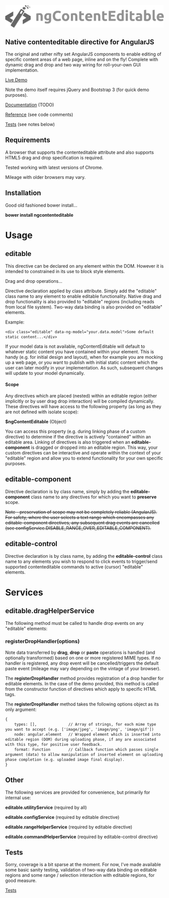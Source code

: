 ![ngContentEditable](https://raw.githubusercontent.com/cathalsurfs/ng-contenteditable/master/demo/img/logo.png)

## Native contenteditable directive for AngularJS

The original and rather nifty set AngularJS components to enable editing of specific content areas of a web page, inline and on the fly! Complete with dynamic drag and drop and two way wiring for roll-your-own GUI implementation.

[Live Demo](http://inchsurf.com/ng-contenteditable/)

Note the demo itself requires jQuery and Bootstrap 3 (for quick demo purposes).

[Documentation](https://github.com/cathalsurfs/ng-contenteditable/wiki) (TODO)

[Reference](https://github.com/cathalsurfs/ng-contenteditable/blob/master/demo/js/app.js) (see code comments)

[Tests](https://github.com/cathalsurfs/ng-contenteditable/tree/master/test) (see notes below)

## Requirements

A browser that supports the contenteditable attribute and also supports HTML5 drag and drop specification is required.

Tested working with latest versions of Chrome.

Mileage with older browsers may vary.

## Installation

Good old fashioned bower install...

__bower install ngcontenteditable__



# Usage

## editable

This directive can be declared on any element within the DOM. However it is intended to constrained in its use to block style elements.

Drag and drop operations...

Directive declaration applied by class attribute. Simply add the "editable" class name to any element to enable editable functionality. Native drag and drop functionality is also provided to "editable" regions (including reads from local file system). Two-way data binding is also provided on "editable" elements.

Example:

	<div class="editable" data-ng-model="your.data.model">Some default static content...</div>

If your model data is not available, ngContentEditable will default to whatever static content you have contained within your element. This is handy (e.g. for initial design and layout), when for example you are mocking up a web page, or you want to publish with initial static content which the user can later modify in your implementation. As such, subsequent changes will update to your model dynamically.

#### Scope

Any directives which are placed (nested) within an editable region (either implicitly or by user drag drop interaction) will be compiled dynamically. These directives will have access to the following property (as long as they are not defined with isolate scope):

__$ngContentEditable__ (Object)

You can access this property (e.g. during linking phase of a custom directive) to determine if the directive is actively "contained" within an editable area. Linking of directives is also triggered when an __editable-component__ is dragged or dropped into an editable region. This way, your custom directives can be interactive and operate within the context of your "editable" region and allow you to extend functionality for your own specific purposes.

## editable-component

Directive declaration is by class name, simply by adding the __editable-component__ class name to any directives for which you want to __preserve__ scope.

~~Note - preservation of scope may not be completely reliable (AngularJS). For safety, where the user selects a text range which encompasses any editable-component directives, any subsequent drag events are cancelled (see configService.DISABLE_RANGE_OVER_EDITABLE_COMPONENT).~~

## editable-control

Directive declaration is by class name, by adding the __editable-control__ class name to any elements you wish to respond to click events to trigger/send supported contenteditable commands to active (cursor) "editable" elements.

# Services

## editable.dragHelperService

The following method must be called to handle drop events on any "editable" elements:

### registerDropHandler(options)

Note data transferred by __drag__, __drop__ or __paste__ operations is handled (and optionally transformed) based on one or more registered MIME types. If no handler is registered, any drop event will be cancelled/triggers the default paste event (mileage may vary depending on the vintage of your browser).

The __registerDropHandler__ method provides registration of a drop handler for editable elements. In the case of the demo provided, this method is called from the constructor function of directives which apply to specific HTML tags.

The __registerDropHandler__ method takes the following options object as its only argument:

	{
		types: [], 				// Array of strings, for each mime type you want to accept (e.g. ['image/jpeg', 'image/png', 'image/gif'])
		node: angular.element 	// Wrapped element which is inserted into editable region (DOM) during uploading phase, if any are associated with this type, for positive user feedback.
		format: Function 		// Callback function which passes single argument (data) to allow manipulation of inserted element on uploading phase completion (e.g. uploaded image final display).
	}

## Other

The following services are provided for convenience, but primarily for internal use:

__editable.utilityService__ (required by all)

__editable.configService__ (required by editable directive)

__editable.rangeHelperService__ (required by editable directive)

__editable.commandHelperService__ (required by editable-control directive)

## Tests

Sorry, coverage is a bit sparse at the moment. For now, I've made available some basic sanity testing, validation of two-way data binding on editable regions and some range / selection interaction with editable regions, for good measure.

[Tests](https://github.com/cathalsurfs/ng-contenteditable/tree/master/test)
